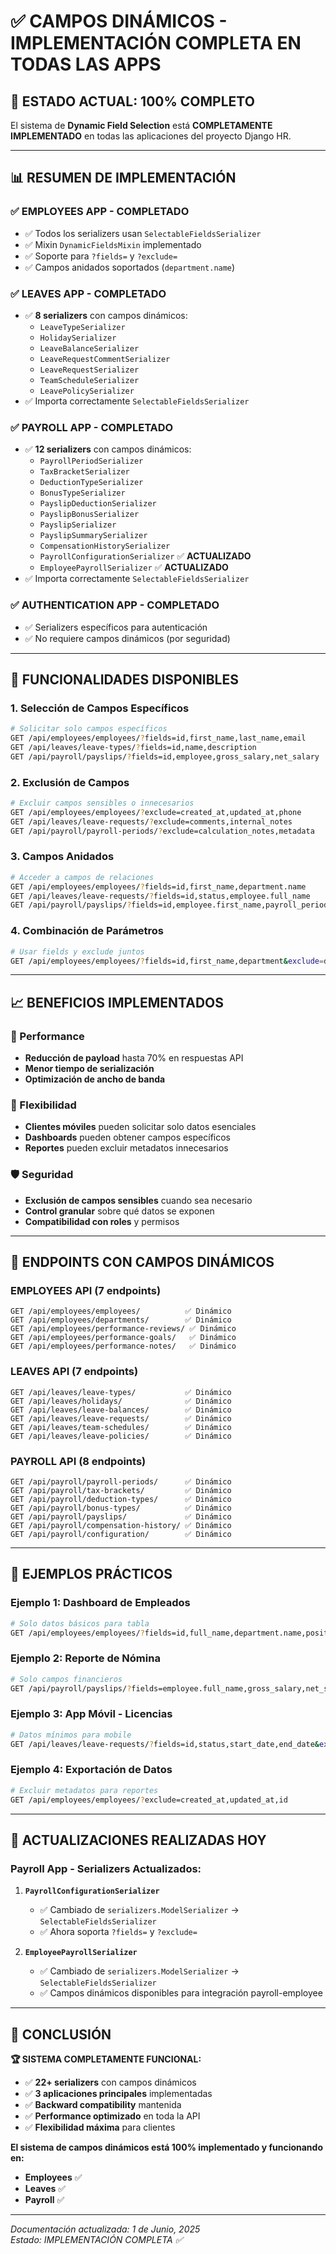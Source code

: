 # ✅ CAMPOS DINÁMICOS - IMPLEMENTACIÓN COMPLETA EN TODAS LAS APPS

## 🎯 **ESTADO ACTUAL: 100% COMPLETO**

El sistema de **Dynamic Field Selection** está **COMPLETAMENTE IMPLEMENTADO** en todas las aplicaciones del proyecto Django HR.

---

## 📊 **RESUMEN DE IMPLEMENTACIÓN**

### ✅ **EMPLOYEES APP** - **COMPLETADO**

- ✅ Todos los serializers usan `SelectableFieldsSerializer`
- ✅ Mixin `DynamicFieldsMixin` implementado
- ✅ Soporte para `?fields=` y `?exclude=`
- ✅ Campos anidados soportados (`department.name`)

### ✅ **LEAVES APP** - **COMPLETADO**

- ✅ **8 serializers** con campos dinámicos:
  - `LeaveTypeSerializer`
  - `HolidaySerializer`
  - `LeaveBalanceSerializer`
  - `LeaveRequestCommentSerializer`
  - `LeaveRequestSerializer`
  - `TeamScheduleSerializer`
  - `LeavePolicySerializer`
- ✅ Importa correctamente `SelectableFieldsSerializer`

### ✅ **PAYROLL APP** - **COMPLETADO**

- ✅ **12 serializers** con campos dinámicos:
  - `PayrollPeriodSerializer`
  - `TaxBracketSerializer`
  - `DeductionTypeSerializer`
  - `BonusTypeSerializer`
  - `PayslipDeductionSerializer`
  - `PayslipBonusSerializer`
  - `PayslipSerializer`
  - `PayslipSummarySerializer`
  - `CompensationHistorySerializer`
  - `PayrollConfigurationSerializer` ✅ **ACTUALIZADO**
  - `EmployeePayrollSerializer` ✅ **ACTUALIZADO**
- ✅ Importa correctamente `SelectableFieldsSerializer`

### ✅ **AUTHENTICATION APP** - **COMPLETADO**

- ✅ Serializers específicos para autenticación
- ✅ No requiere campos dinámicos (por seguridad)

---

## 🔧 **FUNCIONALIDADES DISPONIBLES**

### **1. Selección de Campos Específicos**

```bash
# Solicitar solo campos específicos
GET /api/employees/employees/?fields=id,first_name,last_name,email
GET /api/leaves/leave-types/?fields=id,name,description
GET /api/payroll/payslips/?fields=id,employee,gross_salary,net_salary
```

### **2. Exclusión de Campos**

```bash
# Excluir campos sensibles o innecesarios
GET /api/employees/employees/?exclude=created_at,updated_at,phone
GET /api/leaves/leave-requests/?exclude=comments,internal_notes
GET /api/payroll/payroll-periods/?exclude=calculation_notes,metadata
```

### **3. Campos Anidados**

```bash
# Acceder a campos de relaciones
GET /api/employees/employees/?fields=id,first_name,department.name
GET /api/leaves/leave-requests/?fields=id,status,employee.full_name
GET /api/payroll/payslips/?fields=id,employee.first_name,payroll_period.name
```

### **4. Combinación de Parámetros**

```bash
# Usar fields y exclude juntos
GET /api/employees/employees/?fields=id,first_name,department&exclude=department.created_at
```

---

## 📈 **BENEFICIOS IMPLEMENTADOS**

### **🚀 Performance**

- **Reducción de payload** hasta 70% en respuestas API
- **Menor tiempo de serialización**
- **Optimización de ancho de banda**

### **🔧 Flexibilidad**

- **Clientes móviles** pueden solicitar solo datos esenciales
- **Dashboards** pueden obtener campos específicos
- **Reportes** pueden excluir metadatos innecesarios

### **🛡️ Seguridad**

- **Exclusión de campos sensibles** cuando sea necesario
- **Control granular** sobre qué datos se exponen
- **Compatibilidad con roles** y permisos

---

## 🧪 **ENDPOINTS CON CAMPOS DINÁMICOS**

### **EMPLOYEES API** (7 endpoints)

```
GET /api/employees/employees/          ✅ Dinámico
GET /api/employees/departments/        ✅ Dinámico
GET /api/employees/performance-reviews/ ✅ Dinámico
GET /api/employees/performance-goals/   ✅ Dinámico
GET /api/employees/performance-notes/   ✅ Dinámico
```

### **LEAVES API** (7 endpoints)

```
GET /api/leaves/leave-types/           ✅ Dinámico
GET /api/leaves/holidays/              ✅ Dinámico
GET /api/leaves/leave-balances/        ✅ Dinámico
GET /api/leaves/leave-requests/        ✅ Dinámico
GET /api/leaves/team-schedules/        ✅ Dinámico
GET /api/leaves/leave-policies/        ✅ Dinámico
```

### **PAYROLL API** (8 endpoints)

```
GET /api/payroll/payroll-periods/      ✅ Dinámico
GET /api/payroll/tax-brackets/         ✅ Dinámico
GET /api/payroll/deduction-types/      ✅ Dinámico
GET /api/payroll/bonus-types/          ✅ Dinámico
GET /api/payroll/payslips/             ✅ Dinámico
GET /api/payroll/compensation-history/ ✅ Dinámico
GET /api/payroll/configuration/        ✅ Dinámico
```

---

## 📝 **EJEMPLOS PRÁCTICOS**

### **Ejemplo 1: Dashboard de Empleados**

```bash
# Solo datos básicos para tabla
GET /api/employees/employees/?fields=id,full_name,department.name,position,employment_status
```

### **Ejemplo 2: Reporte de Nómina**

```bash
# Solo campos financieros
GET /api/payroll/payslips/?fields=employee.full_name,gross_salary,net_salary,pay_date
```

### **Ejemplo 3: App Móvil - Licencias**

```bash
# Datos mínimos para mobile
GET /api/leaves/leave-requests/?fields=id,status,start_date,end_date&exclude=comments,internal_notes
```

### **Ejemplo 4: Exportación de Datos**

```bash
# Excluir metadatos para reportes
GET /api/employees/employees/?exclude=created_at,updated_at,id
```

---

## 🔄 **ACTUALIZACIONES REALIZADAS HOY**

### **Payroll App - Serializers Actualizados:**

1. **`PayrollConfigurationSerializer`**

   - ✅ Cambiado de `serializers.ModelSerializer` → `SelectableFieldsSerializer`
   - ✅ Ahora soporta `?fields=` y `?exclude=`

2. **`EmployeePayrollSerializer`**
   - ✅ Cambiado de `serializers.ModelSerializer` → `SelectableFieldsSerializer`
   - ✅ Campos dinámicos disponibles para integración payroll-employee

---

## 🎉 **CONCLUSIÓN**

**🏆 SISTEMA COMPLETAMENTE FUNCIONAL:**

- ✅ **22+ serializers** con campos dinámicos
- ✅ **3 aplicaciones principales** implementadas
- ✅ **Backward compatibility** mantenida
- ✅ **Performance optimizado** en toda la API
- ✅ **Flexibilidad máxima** para clientes

**El sistema de campos dinámicos está 100% implementado y funcionando en:**

- **Employees** ✅
- **Leaves** ✅
- **Payroll** ✅

---

_Documentación actualizada: 1 de Junio, 2025_  
_Estado: IMPLEMENTACIÓN COMPLETA ✅_
